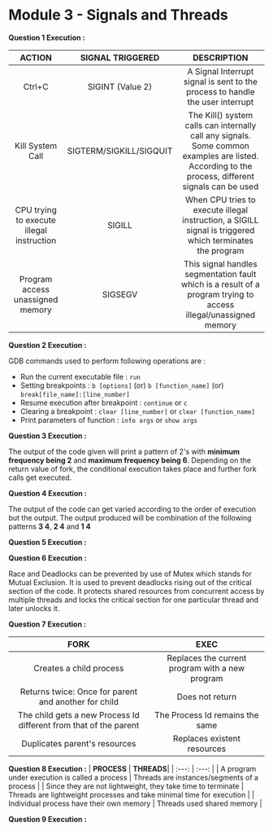 # Module 3 - Signals and Threads

**Question 1 Execution :**

| **ACTION** | **SIGNAL TRIGGERED** | **DESCRIPTION** |
| :---:      | :---:                | :---:           |
| Ctrl+C | SIGINT (Value 2) | A Signal Interrupt signal is sent to the process to handle the user interrupt |
| Kill System Call | SIGTERM/SIGKILL/SIGQUIT | The Kill() system calls can internally call any signals. Some common examples are listed. According to the process, different signals can be used |
| CPU trying to execute illegal instruction | SIGILL | When CPU tries to execute illegal instruction, a SIGILL signal is triggered which terminates the program |
| Program access unassigned memory | SIGSEGV | This signal handles segmentation fault which is a result of a program trying to access illegal/unassigned memory |

**Question 2 Execution :**

GDB commands used to perform following operations are :
- Run the current executable file : `run`
- Setting breakpoints : `b [options]` (or) `b [function_name]` (or) `break[file_name]:[line_number]`
- Resume execution after breakpoint : `continue` or `c`
- Clearing a breakpoint : `clear [line_number]` or `clear [function_name]`
- Print parameters of function : `info args` or `show args`

**Question 3 Execution :**

The output of the code given will print a pattern of 2's with **minimum frequency being 2** and **maximum frequency being 6**. Depending on the return value of fork, the conditional execution takes place and further fork calls get executed.

**Question 4 Execution :**

The output of the code can get varied according to the order of execution but the output. The output produced will be combination of the following patterns **3 4**, **2 4** and **1 4**

**Question 5 Execution :**

**Question 6 Execution :**

Race and Deadlocks can be prevented by use of Mutex which stands for Mutual Exclusion. It is used to prevent deadlocks rising out of the critical section of the code. It protects shared resources from concurrent access by multiple threads and locks the critical section for one particular thread and later unlocks it.

**Question 7 Execution :**

| **FORK** | **EXEC**|
|   :---:  |   :---: |
|Creates a child process | Replaces the current program with a new program |
| Returns twice: Once for parent and another for child | Does not return |
| The child gets a new Process Id different from that of the parent | The Process Id remains the same |
| Duplicates parent's resources | Replaces existent resources |

**Question 8 Execution :**
| **PROCESS** | **THREADS**|
|   :---:     |   :---:    |
| A program under execution is called a process | Threads are instances/segments of a process |
| Since they are not lightweight, they take time to terminate | Threads are lightweight processes and take minimal time for execution |
| Individual process have their own memory | Threads used shared memory |

**Question 9 Execution :**
